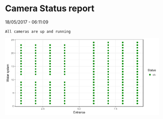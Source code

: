 Camera Status report
================
18/05/2017 - 06:11:09

    All cameras are up and running

![](camreport_files/figure-markdown_github/unnamed-chunk-2-1.png)
